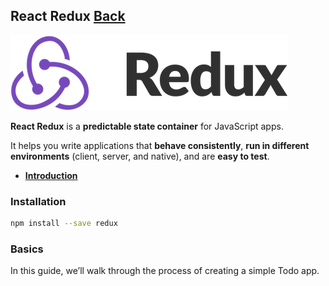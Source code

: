 ## React Redux [Back](./../react.md)

![](./logo.png)

**React Redux** is a **predictable state container** for JavaScript apps.

It helps you write applications that **behave consistently**, **run in different environments** (client, server, and native), and are **easy to test**.

- [**Introduction**](./introduction/introduction.md)

### Installation

```bash
npm install --save redux
```

### Basics

In this guide, we’ll walk through the process of creating a simple Todo app.
